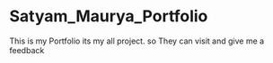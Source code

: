 # Satyam_Maurya_Portfolio
This is my Portfolio its my all project. so They can visit and give me a feedback
